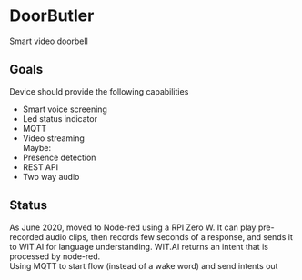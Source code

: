 # DoorButler
Smart video doorbell<br/>

## Goals
Device should provide the following capabilities
- Smart voice screening<br/>
- Led status indicator<br/>
- MQTT<br/>
- Video streaming<br/>
Maybe:
- Presence detection<br/>
- REST API<br/>
- Two way audio<br/>

## Status
As June 2020, moved to Node-red using a RPI Zero W. It can play pre-recorded audio clips, then records few seconds of a response, and sends it to WIT.AI for language understanding. WIT.AI returns an intent that is processed by node-red.</br>
Using MQTT to start flow (instead of a wake word) and send intents out
